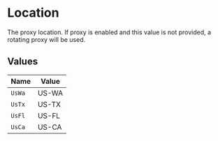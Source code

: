 # Location

The proxy location. If proxy is enabled and this value is not provided, a rotating proxy will be used.


## Values

| Name   | Value  |
| ------ | ------ |
| `UsWa` | US-WA  |
| `UsTx` | US-TX  |
| `UsFl` | US-FL  |
| `UsCa` | US-CA  |